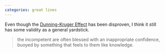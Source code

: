 ```yaml
---
categories: great lines
---
```


Even though the [Dunning-Kruger Effect](https://www.verywellmind.com/an-overview-of-the-dunning-kruger-effect-4160740) has been disproven, I think it still has some validity as a general yardstick. 

> the incompetent are often blessed with an inappropriate confidence, buoyed by something that feels to them like knowledge.